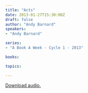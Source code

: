 ```yaml
---
title: "Acts"
date: 2013-01-27T15:30:00Z
draft: false
author: "Andy Barnard"
speakers:
- "Andy Barnard"

series:
- "A Book A Week - Cycle 1 - 2013"

books:

topics:

---
```

[Download audio.](https://s3.amazonaws.com/highway/sermons/2013_01/27_Acts.mp3)